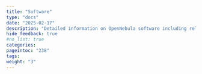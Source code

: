 ```yaml
---
title: "Software"
type: "docs"
date: "2025-02-17"
description: "Detailed information on OpenNebula software including release notes, upgrade information, available installation methods, and migration tools"
hide_feedback: true
#no_list: true
categories:
pageintoc: "238"
tags:
weight: "3"
---
```


<a id="software"></a>

<!--# Software -->
